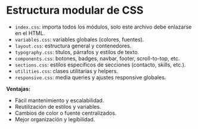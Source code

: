 # Estructura modular de CSS

- `index.css`: importa todos los módulos, solo este archivo debe enlazarse en el HTML.
- `variables.css`: variables globales (colores, fuentes).
- `layout.css`: estructura general y contenedores.
- `typography.css`: títulos, párrafos y estilos de texto.
- `components.css`: botones, badges, navbar, footer, scroll-to-top, etc.
- `sections.css`: estilos específicos de secciones (contacto, skills, etc.).
- `utilities.css`: clases utilitarias y helpers.
- `responsive.css`: media queries y ajustes responsive globales.

**Ventajas:**
- Fácil mantenimiento y escalabilidad.
- Reutilización de estilos y variables.
- Cambios de color o fuente centralizados.
- Mejor organización y legibilidad.
